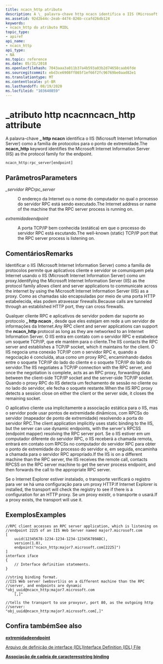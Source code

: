 ```yaml
---
title: ncacn_http atributo
description: A \_ palavra-chave http ncacn identifica o IIS (Microsoft Internet Information Server) como a família de protocolos para o ponto de extremidade.
ms.assetid: 92d2b44c-2eab-4474-826b-ccafd26db124
keywords:
- ncacn_http do atributo MIDL
topic_type:
- apiref
api_name:
- ncacn_http
api_type:
- NA
ms.topic: reference
ms.date: 05/31/2018
ms.openlocfilehash: 7043aaa3a011b37a4b593a03b2d74658caab6fde
ms.sourcegitcommit: ebd3ce6908ff865f1ef66f2fc96769be0aad82e1
ms.translationtype: MT
ms.contentlocale: pt-BR
ms.lasthandoff: 08/19/2020
ms.locfileid: "103640859"
---
```

# <a name="ncacn_http-attribute"></a><span data-ttu-id="509b1-104">\_atributo http ncacn</span><span class="sxs-lookup"><span data-stu-id="509b1-104">ncacn\_http attribute</span></span>

<span data-ttu-id="509b1-105">A palavra-chave **\_ http ncacn** identifica o IIS (Microsoft Internet Information Server) como a família de protocolos para o ponto de extremidade.</span><span class="sxs-lookup"><span data-stu-id="509b1-105">The **ncacn\_http** keyword identifies the Microsoft Internet Information Server (IIS) as the protocol family for the endpoint.</span></span>

``` syntax
ncacn_http:rpc_server[endpoint]
```

## <a name="parameters"></a><span data-ttu-id="509b1-106">Parâmetros</span><span class="sxs-lookup"><span data-stu-id="509b1-106">Parameters</span></span>

<dl> <dt>

<span data-ttu-id="509b1-107">*\_servidor RPC*</span><span class="sxs-lookup"><span data-stu-id="509b1-107">*rpc\_server*</span></span> 
</dt> <dd>

<span data-ttu-id="509b1-108">O endereço da Internet ou o nome do computador no qual o processo do servidor RPC está sendo executado.</span><span class="sxs-lookup"><span data-stu-id="509b1-108">The Internet address or name of the machine that the RPC server process is running on.</span></span>

</dd> <dt>

<span data-ttu-id="509b1-109">*extremidade*</span><span class="sxs-lookup"><span data-stu-id="509b1-109">*endpoint*</span></span> 
</dt> <dd>

<span data-ttu-id="509b1-110">A porta TCP/IP bem conhecida (estática) em que o processo do servidor RPC está escutando.</span><span class="sxs-lookup"><span data-stu-id="509b1-110">The well-known (static) TCP/IP port that the RPC server process is listening on.</span></span>

</dd> </dl>

## <a name="remarks"></a><span data-ttu-id="509b1-111">Comentários</span><span class="sxs-lookup"><span data-stu-id="509b1-111">Remarks</span></span>

<span data-ttu-id="509b1-112">Identificar o IIS (Microsoft Internet Information Server) como a família de protocolos permite que aplicativos cliente e servidor se comuniquem pela Internet usando o IIS (Microsoft Internet Information Server) como um proxy.</span><span class="sxs-lookup"><span data-stu-id="509b1-112">Identifying the Microsoft Internet Information Server (IIS) as the protocol family allows client and server applications to communicate across the internet by using the Microsoft Internet Information Server (IIS) as a proxy.</span></span> <span data-ttu-id="509b1-113">Como as chamadas são encapsuladas por meio de uma porta HTTP estabelecida, elas podem atravessar firewalls.</span><span class="sxs-lookup"><span data-stu-id="509b1-113">Because calls are tunneled through an established HTTP port, they can cross firewalls.</span></span>

<span data-ttu-id="509b1-114">Qualquer cliente RPC e aplicativos de servidor podem dar suporte ao protocolo **\_ http ncacn** , desde que eles estejam em rede a um servidor de informações da Internet.</span><span class="sxs-lookup"><span data-stu-id="509b1-114">Any RPC client and server applications can support the **ncacn\_http** protocol as long as they are networked to an Internet Information Server.</span></span> <span data-ttu-id="509b1-115">O IIS entra em contato com o servidor RPC e estabelece um soquete TCP/IP, que ele mantém para o cliente.</span><span class="sxs-lookup"><span data-stu-id="509b1-115">The IIS contacts the RPC server and establishes a TCP/IP socket, which it maintains for the client.</span></span> <span data-ttu-id="509b1-116">O IIS negocia uma conexão TCP/IP com o servidor RPC e, quando a negociação é concluída, atua como um proxy RPC, encaminhando dados entre o soquete TCP/IP do lado do cliente e o soquete TCP/IP do lado do servidor.</span><span class="sxs-lookup"><span data-stu-id="509b1-116">The IIS negotiates a TCP/IP connection with the RPC server, and once the negotiation is complete, acts as an RPC proxy, forwarding data between the client-side TCP/IP socket and the server-side TCP/IP socket.</span></span> <span data-ttu-id="509b1-117">Quando o proxy RPC do IIS detecta um fechamento de sessão no cliente ou no lado do servidor, ele fecha o soquete restante.</span><span class="sxs-lookup"><span data-stu-id="509b1-117">When the IIS RPC proxy detects a session close on either the client or the server side, it closes the remaining socket.</span></span>

<span data-ttu-id="509b1-118">O aplicativo cliente usa implicitamente a associação estática para o IIS, mas o servidor pode usar pontos de extremidade dinâmicos, com RPCSs do servidor (mapeador de ponto de extremidade) resolvendo a porta do servidor RPC.</span><span class="sxs-lookup"><span data-stu-id="509b1-118">The client application implicitly uses static binding to the IIS, but the server can use dynamic endpoints, with the server's RPCSS (endpoint mapper) resolving the RPC server port.</span></span> <span data-ttu-id="509b1-119">Se o IIS estiver em um computador diferente do servidor RPC, o IIS receberá a chamada remota, entrará em contato com RPCSs no computador do servidor RPC para obter o ponto de extremidade do processo do servidor e, em seguida, encaminha a chamada para o servidor RPC apropriado.</span><span class="sxs-lookup"><span data-stu-id="509b1-119">If the IIS is on a different machine than the RPC server, the IIS receives the remote call, contacts RPCSS on the RPC server machine to get the server process endpoint, and then forwards the call to the appropriate RPC server.</span></span>

<span data-ttu-id="509b1-120">Se o Internet Explorer estiver instalado, o transporte verificará o registro para ver se há uma configuração para um proxy HTTP.</span><span class="sxs-lookup"><span data-stu-id="509b1-120">If Internet Explorer is installed, the transport will check the registry to see if there is a configuration for an HTTP proxy.</span></span> <span data-ttu-id="509b1-121">Se um proxy existir, o transporte o usará.</span><span class="sxs-lookup"><span data-stu-id="509b1-121">If a proxy exists, the transport will use it.</span></span>

## <a name="examples"></a><span data-ttu-id="509b1-122">Exemplos</span><span class="sxs-lookup"><span data-stu-id="509b1-122">Examples</span></span>

``` syntax
//RPC client accesses an RPC server application, which is listening on //endpoint 2225 of an IIS Web Server named major7.microsoft.com 
[   
    uuid(12345678-1234-1234-1234-123456789ABC), 
    version(1.0), 
    endpoint("ncacn_http:major7.microsoft.com[2225]") 
] 
interface iface
{
    // Interface definition statements.
}

//string binding format. 
//IIS Web server (websvr1)is on a different machine than the RPC
//server, and endpoints are dynamic
"obj_uuid@ncacn_http:major7.microsoft.com
    [,]"

//tells the transport to use proxysvr, port 80, as the outgoing http 
//server:
"obj_uuid@ncacn_http:major7.microsoft.com[,]"
```

## <a name="see-also"></a><span data-ttu-id="509b1-123">Confira também</span><span class="sxs-lookup"><span data-stu-id="509b1-123">See also</span></span>

<dl> <dt>

[<span data-ttu-id="509b1-124">**extremidade**</span><span class="sxs-lookup"><span data-stu-id="509b1-124">**endpoint**</span></span>](endpoint.md)
</dt> <dt>

[<span data-ttu-id="509b1-125">Arquivo de definição de interface (IDL)</span><span class="sxs-lookup"><span data-stu-id="509b1-125">Interface Definition (IDL) File</span></span>](interface-definition-idl-file.md)
</dt> <dt>

[<span data-ttu-id="509b1-126">**Associação de cadeia de caracteres**</span><span class="sxs-lookup"><span data-stu-id="509b1-126">**string binding**</span></span>](/windows/desktop/Rpc/string-binding)
</dt> </dl>

 

 